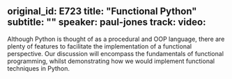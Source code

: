 original_id: E723
title: "Functional Python"
subtitle: ""
speaker: paul-jones
track: 
video:
---
Although Python is thought of as a procedural and OOP language, there are plenty of features to facilitate the implementation of a functional perspective. Our discussion will encompass the fundamentals of functional programming, whilst demonstrating how we would implement functional techniques in Python.